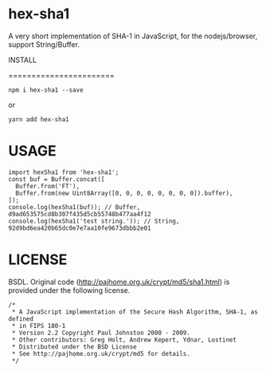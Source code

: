hex-sha1
=======================

A very short implementation of SHA-1 in JavaScript,  for the nodejs/browser, support String/Buffer.

INSTALL

=======================

```
npm i hex-sha1 --save
```

or

```
yarn add hex-sha1
```

USAGE
=======================

```
import hexSha1 from 'hex-sha1';
const buf = Buffer.concat([
  Buffer.from('FT'),
  Buffer.from(new Uint8Array([0, 0, 0, 0, 0, 0, 0, 0]).buffer),
]);
console.log(hexSha1(buf)); // Buffer, d9ad653575cd8b307f435d5cb55748b477aa4f12
console.log(hexSha1('test string.')); // String, 92d9bd6ea420b65dc0e7e7aa10fe9673dbbb2e01
```


LICENSE
=======================

BSDL.  Original code (http://pajhome.org.uk/crypt/md5/sha1.html) is provided under the following license.

```
/*
 * A JavaScript implementation of the Secure Hash Algorithm, SHA-1, as defined
 * in FIPS 180-1
 * Version 2.2 Copyright Paul Johnston 2000 - 2009.
 * Other contributors: Greg Holt, Andrew Kepert, Ydnar, Lostinet
 * Distributed under the BSD License
 * See http://pajhome.org.uk/crypt/md5 for details.
 */
```
